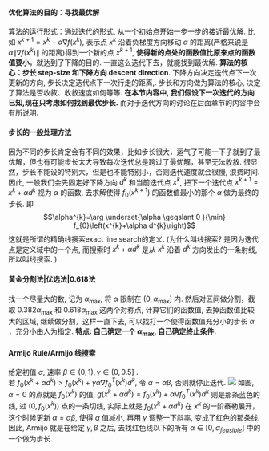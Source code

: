 #### 优化算法的目的：寻找最优解  

算法的运行形式：通过迭代的形式, 从一个初始点开始一步一步的接近最优解. 比如 $x^{k+1}=x^{k}-\alpha \nabla f\left(x^{k}\right)$, 表示点 $x^{k}$ 沿着负梯度方向移动 $\alpha$ 的距离(严格来说是 $\alpha\left\|\nabla f\left(x^{k}\right)\right\|$ 的距离)得到一个新的点 $x^{k+1}$, **使得新的点处的函数值比原来点的函数值要小**，就达到了下降的目的. 一直这么迭代下去，就能找到最优解.  **算法的核心：步长 $\text{step-size}$ 和下降方向 $\text{descent direction}$**. 下降方向决定迭代点下一次更新的方向, 步长决定迭代点下一次行走的距离,. 步长和方向做为算法的核心, 决定了算法是否收敘、收敘速度如何等等. **在本节内容中, 我们假设下一次迭代的方向已知,现在只考虑如何找到最优步长.** 而对于迭代方向的讨论在后面章节的内容中会有所说明.

#### 步长的一般处理方法

因为不同的步长肯定会有不同的效果，比如步长很大，运气了可能一下子就到了最优解，但也有可能步长太大导致每次迭代总是跨过了最优解，甚至无法收敘. 很显然，步长不能设的特别大，但是也不能特别小，否则迭代速度就会很慢, 浪费时间. 因此, 一般我们会先固定好下降方向 $d^{k}$ 和当前迭代点 $x^{k}$, 把下一个迭代点 $x^{k+1}=x^{k}+\alpha d^{k}$ 视为 $\alpha$ 的函数, 去求解使得 $f_{0}\left(x^{k+1}\right)$ 的函数值最小的那个 $\alpha$ 做为最终的步长. 即 
$$\alpha^{k}=\arg \underset{\alpha \geqslant 0 }{\min} f_{0}\left(x^{k}+\alpha d^{k}\right)$$
这就是所谓的精确线搜索$\text{exact line search}$的定义.  (为什么叫线搜索? 是因为迭代点是定义域中的一个点, 而搜索时 $x^{k}+\alpha d^{k}$ 是从 $x^{k}$ 沿着 $d^{k}$ 方向发出的一条射线, 所以叫线搜索. )

#### 黄金分割法|优选法|0.618法

找一个尽量大的数, 记为 $\alpha_{\max }$, 将 $\alpha$ 限制在 $\left(0, \alpha_{\max }\right]$ 内. 然后对区间做分割，截取
$0.382 \alpha_{\max }$ 和 $0.618 \alpha_{\max }$ 这两个对称点, 计算它们的函数值, 去掉函数值比较大的区域, 继续做分割，这样一直下去, 可以找打一个使得函数值充分小的步长 $\alpha$ ，充分小由人为指定.   **特点: 自己确定一个 $\alpha_{\max }$, 自己确定终止条件.**

#### $\text{Armijo Rule/Armijo}$ 线搜索

给定初值 $\alpha$, 速率 $\beta \in(0,1), \gamma \in(0,0.5]$ .   
若 $f_{0}\left(x^{k}+\alpha d^{k}\right)>f_{0}\left(x^{k}\right)+\gamma \alpha \nabla f_{0}^{T}\left(x^{k}\right) d^{k}$, 令 $\alpha=\alpha \beta$, 否则就停止迭代. 
![](https://img-blog.csdnimg.cn/20210528190816674.png?x-oss-process=image/watermark,type_ZmFuZ3poZW5naGVpdGk,shadow_10,text_aHR0cHM6Ly9ibG9nLmNzZG4ubmV0L3FxXzI2MDcxNjAz,size_16,color_FFFFFF,t_70)
如图, $\alpha=0$ 的点就是 $f_{0}\left(x^{k}\right)$ 的值, $g(x^{k}+\alpha d^{k}) = f_{0}\left(x^{k}\right)+ \alpha \nabla f_{0}^{T}\left(x^{k}\right) d^{k}$ 则是那条蓝色的线, 过 $\left(0, f_{0}\left(x^{k}\right)\right)$ 点的一条切线, 实际上就是 $f_{0}\left(x^{k}+\alpha d^{k}\right)$ 在 $x^{k}$ 的一阶泰勒展开，这个时候更新 $\alpha=\alpha \beta$, 使得 $\alpha$ 值减小, 再用 $\gamma$ 调整一下斜率, 变成了红色的那条线. 因此, $\text{Armijo}$ 就是在给定 $\gamma,\beta$ 之后, 去找红色线以下的所有 $\alpha \in [0,\alpha_{feasible}]$ 中的一个做为步长.

